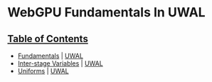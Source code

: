 # WebGPU Fundamentals In UWAL

## [Table of Contents](https://webgpufundamentals.org/)

- [Fundamentals](https://webgpufundamentals.org/webgpu/lessons/webgpu-fundamentals.html) | [UWAL](./fundamentals/index.js)
- [Inter-stage Variables](https://webgpufundamentals.org/webgpu/lessons/webgpu-inter-stage-variables.html) | [UWAL](./inter-stage-variables/index.js)
- [Uniforms](https://webgpufundamentals.org/webgpu/lessons/webgpu-uniforms.html) | [UWAL](./uniforms/index.js)
